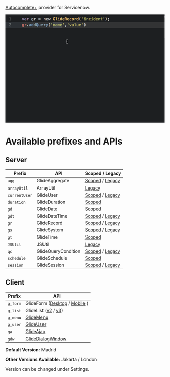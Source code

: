 [Autocomplete+](https://atom.io/packages/autocomplete-plus) provider for Servicenow.

![alt text](https://raw.githubusercontent.com/rubenferrero/autocomplete-servicenow/master/autocomplete-servicenow.gif "Servicenow Autocomplete Example")

# Available prefixes and APIs #

## Server ##
| Prefix | API | Scoped / Legacy |
| --- | --- | --- |
| `agg` | GlideAggregate | [Scoped](https://developer.servicenow.com/app.do#!/api_doc?v=madrid&id=c_GlideAggregateScopedAPI) / [Legacy](https://developer.servicenow.com/app.do#!/api_doc?v=madrid&id=c_GlideAggregateAPI) |
| `arrayUtil` | ArrayUtil | [Legacy](https://developer.servicenow.com/app.do#!/api_doc?v=madrid&id=c_ArrayUtilAPI) |
| `currentUser` | GlideUser | [Scoped](https://developer.servicenow.com/app.do#!/api_doc?v=madrid&id=c_GlideUserScopedAPI) / [Legacy](https://developer.servicenow.com/app.do#!/api_doc?v=madrid&id=GUserAPI) |
| `duration` | GlideDuration | [Scoped](https://developer.servicenow.com/app.do#!/api_doc?v=madrid&id=c_GlideDurationScopedAPI) |
| `gd` | GlideDate | [Scoped](https://developer.servicenow.com/app.do#!/api_doc?v=madrid&id=c_GlideDateScopedAPI.dita) |
| `gdt` | GlideDateTime | [Scoped](https://developer.servicenow.com/app.do#!/api_doc?v=madrid&id=c_APIRef) / [Legacy](https://developer.servicenow.com/app.do#!/api_doc?v=madrid&id=c_GlideDateTimeAPI) |
| `gr` | GlideRecord | [Scoped](https://developer.servicenow.com/app.do#!/api_doc?v=madrid&id=c_GlideRecordScopedAPI) / [Legacy](https://developer.servicenow.com/app.do#!/api_doc?v=madrid&id=c_GlideRecordAPI) |
| `gs` | GlideSystem | [Scoped](https://developer.servicenow.com/app.do#!/api_doc?v=madrid&id=c_GlideSystemScopedAPI) / [Legacy](https://developer.servicenow.com/app.do#!/api_doc?v=madrid&id=c_GlideSystemAPI) |
| `gt` | GlideTime | [Scoped](https://developer.servicenow.com/app.do#!/api_doc?v=madrid&id=c_GlideTimeScoped) |
| `JSUtil` | JSUtil | [Legacy](https://developer.servicenow.com/app.do#!/api_doc?v=madrid&id=c_JSUtilAPI) |
| `qc` | GlideQueryCondition | [Scoped](https://developer.servicenow.com/app.do#!/api_doc?v=madrid&id=c_GlideQueryConditionScopedAPI) / [Legacy](https://developer.servicenow.com/app.do#!/api_doc?v=madrid&id=c_GlideQueryConditionAPI) |
| `schedule` | GlideSchedule | [Scoped](https://developer.servicenow.com/app.do#!/api_doc?v=madrid&id=c_GlideScheduleScopedAPI) |
| `session` | GlideSession | [Scoped](https://developer.servicenow.com/app.do#!/api_doc?v=madrid&id=c_GlideSessionScopedAPI) / [Legacy](https://developer.servicenow.com/app.do#!/api_doc?v=madrid&id=c_GlideSessionAPI) |

## Client ##
| Prefix | API |
| --- | --- |
| `g_form` | GlideForm ([Desktop](https://developer.servicenow.com/app.do#!/api_doc?v=madrid&id=c_GlideFormAPI) / [Mobile](https://developer.servicenow.com/app.do#!/api_doc?v=madrid&id=c_MobileGlideForm_API) ) |
| `g_list` | GlideList ([v2](https://developer.servicenow.com/app.do#!/api_doc?v=madrid&id=c_GlideList2API) / [v3](https://developer.servicenow.com/app.do#!/api_doc?v=madrid&id=c_GlideListV3API)) |
| `g_menu` | [GlideMenu](https://developer.servicenow.com/app.do#!/api_doc?v=madrid&id=c_GlideMenuAPI) |
| `g_user` | [GlideUser](https://developer.servicenow.com/app.do#!/api_doc?v=madrid&id=c_GlideUserAPI) |
| `ga` | [GlideAjax](https://developer.servicenow.com/app.do#!/api_doc?v=madrid&id=c_GlideAjaxV3API) |
| `gdw` | [GlideDialogWindow](https://developer.servicenow.com/app.do#!/api_doc?v=madrid&id=c_GlideDialogWindowAPI) |


**Default Version:** Madrid

**Other Versions Available:** Jakarta / London

Version can be changed under Settings.
